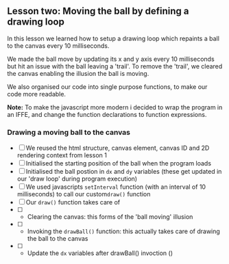 ## Lesson two: Moving the ball by defining a drawing loop
In this lesson we learned how to setup a drawing loop which repaints a ball to the canvas every 10 milliseconds.

We made the ball move by updating its x and y axis every 10 milliseconds but hit an issue with the ball leaving a 'trail'. To remove the 'trail', we cleared the canvas enabling the illusion the ball is moving.

We also organised our code into single purpose functions, to make our code more readable.

**Note:** To make the javascript more modern i decided to wrap the program in an IFFE, and change the function declarations to function expressions.

### Drawing a moving ball to the canvas
- [ ] We reused the html structure, canvas element, canvas ID and 2D rendering context from lesson 1
- [ ] Initialised the starting position of the ball when the program loads
- [ ] Initialised the ball postion in `dx` and `dy` variables (these get updated in our 'draw loop' during program execution)
- [ ] We used javascripts `setInterval` function (with an interval of 10 milliseconds) to call our custom`draw()` function
- [ ] Our `draw()` function takes care of 
 - [ ] - Clearing the canvas: this forms of the 'ball moving' illusion
 - [ ] - Invoking the `drawBall()` function: this actually takes care of drawing the ball to the canvas
 - [ ] - Update the `dx` variables after drawBall() invoction ()

